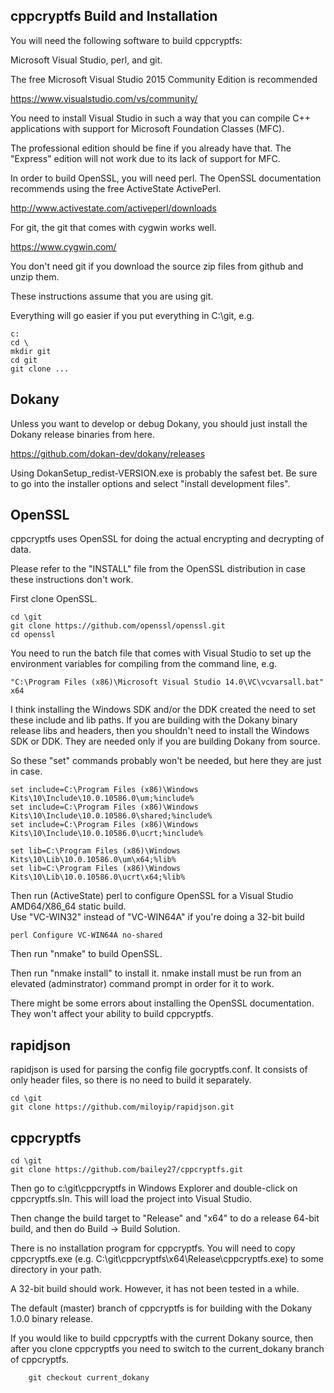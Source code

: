 cppcryptfs Build and Installation
--------------

You will need the following software to build cppcryptfs:

Microsoft Visual Studio, perl, and git.

The free Microsoft Visual Studio 2015 Community Edition is recommended

https://www.visualstudio.com/vs/community/

You need to install Visual Studio in such a way that you can compile C++ applications with support for Microsoft Foundation Classes (MFC).  

The professional edition should be fine if you already have that. The "Express" edition will not work due to its lack of support for MFC.

In order to build OpenSSL, you will need perl.  The OpenSSL documentation recommends using the free ActiveState ActivePerl.

http://www.activestate.com/activeperl/downloads

For git, the git that comes with cygwin works well.

https://www.cygwin.com/

You don't need git if you download the source zip files from github
and unzip them.

These instructions assume that you are using git.

Everything will go easier if you put everything in C:\git, e.g.

```
c:
cd \
mkdir git
cd git
git clone ...
```

Dokany
------
Unless you want to develop or debug Dokany, you should just install the Dokany release binaries from here.

https://github.com/dokan-dev/dokany/releases

Using DokanSetup_redist-VERSION.exe is probably the safest bet. Be sure to go into the installer options and select "install development files".

OpenSSL
---------
cppcryptfs uses OpenSSL for doing the actual encrypting and decrypting of data.

Please refer to the "INSTALL" file from the OpenSSL distribution in case these instructions don't work.

First clone OpenSSL.

```
cd \git
git clone https://github.com/openssl/openssl.git
cd openssl
```

You need to run the batch file that comes with Visual Studio to set up the environment variables for compiling from the command line, e.g.

```
"C:\Program Files (x86)\Microsoft Visual Studio 14.0\VC\vcvarsall.bat" x64
```

I think installing the Windows SDK and/or the DDK created the need to set these include 
and lib paths.  If you are building with the Dokany binary release libs and headers, then you shouldn't
need to install the Windows SDK or DDK.  They are needed only if you are building Dokany from source.

So these "set" commands probably won't be needed, but here they are just in case.

```
set include=C:\Program Files (x86)\Windows Kits\10\Include\10.0.10586.0\um;%include%
set include=C:\Program Files (x86)\Windows Kits\10\Include\10.0.10586.0\shared;%include%
set include=C:\Program Files (x86)\Windows Kits\10\Include\10.0.10586.0\ucrt;%include%

set lib=C:\Program Files (x86)\Windows Kits\10\Lib\10.0.10586.0\um\x64;%lib%
set lib=C:\Program Files (x86)\Windows Kits\10\Lib\10.0.10586.0\ucrt\x64;%lib%
```

Then run (ActiveState) perl to configure OpenSSL for a Visual Studio AMD64/X86_64 static build.  
Use "VC-WIN32" instead of  "VC-WIN64A" if you're doing a 32-bit build

```
perl Configure VC-WIN64A no-shared
```

Then run "nmake" to build OpenSSL.

Then run "nmake install" to install it.  nmake install must be run from an elevated (adminstrator) command prompt in order for it to work.

There might be some errors about installing the OpenSSL documentation.  They won't affect your ability to build cppcryptfs.

rapidjson
------

rapidjson is used for parsing the config file gocryptfs.conf.  It consists of only header files, so there is no need to build it separately.

```
cd \git
git clone https://github.com/miloyip/rapidjson.git
```

cppcryptfs
----------
```
cd \git
git clone https://github.com/bailey27/cppcryptfs.git
```

Then go to c:\\git\\cppcryptfs in Windows Explorer and double-click on cppcryptfs.sln.  This will load the project into Visual Studio.

Then change the build target to "Release" and "x64" to do a release 64-bit build, and then do Build -> Build Solution.

There is no installation program for cppcryptfs.  You will need to copy cppcryptfs.exe (e.g. C:\\git\\cppcryptfs\\x64\\Release\\cppcryptfs.exe) to some directory in your path.


A 32-bit build should work.  However, it has not been tested in a while.


The default (master) branch of cppcryptfs is for building with the Dokany 1.0.0 binary release.  

If you would like to build cppcryptfs with the current Dokany source, then after you clone cppcryptfs you need to switch to the current_dokany branch of cppcryptfs. 



		git checkout current_dokany
